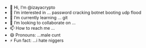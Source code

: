 - 👋 Hi, I’m @izayacrypto
- 👀 I’m interested in ... password cracking botnet booting udp flood
- 🌱 I’m currently learning ... git
- 💞️ I’m looking to collaborate on ...
- 📫 How to reach me ...
- 😄 Pronouns: ...male cunt
- ⚡ Fun fact: ...i hate niggers

<!---
izayacrypto/izayacrypto is a ✨ special ✨ repository because its `README.md` (this file) appears on your GitHub profile.
You can click the Preview link to take a look at your changes.
--->
